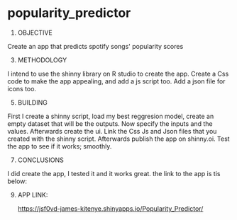 # popularity_predictor

1. OBJECTIVE
   
Create an app that predicts spotify songs' popularity scores

3. METHODOLOGY
   
I intend to use the shinny library on R studio to create the app. Create a Css code to make the app appealing, and add a js script too.
Add a json file for icons too.

5. BUILDING
   
First I create a shinny script, load my best reggresion model, create an empty dataset that will be the outputs.
Now specify the inputs and the values. Afterwards create  the ui. Link the Css Js and Json files that you created with the shinny script.
Afterwards publish the app on shinny.oi.
Test the app to see if it works; smoothly.

7. CONCLUSIONS
   
I did create the app, I tested it and it works great. the link to the app is tis below:

9. APP LINK:
    
   https://jsf0vd-james-kitenye.shinyapps.io/Popularity_Predictor/
